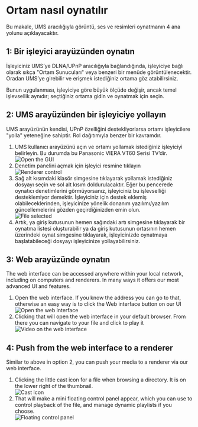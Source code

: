 # Ortam nasıl oynatılır

Bu makale, UMS aracılığıyla görüntü, ses ve resimleri oynatmanın 4 ana yolunu açıklayacaktır.

## 1: Bir işleyici arayüzünden oynatın

İşleyiciniz UMS’ye DLNA/UPnP aracılığıyla bağlandığında, işleyiciye bağlı olarak sıkça "Ortam Sunucuları" veya benzeri bir menüde görüntülenecektir. Oradan UMS’ye girebilir ve erişmek istediğiniz ortama göz atabilirsiniz.

Bunun uygulanması, işleyiciye göre büyük ölçüde değişir, ancak temel işlevsellik aynıdır; seçtiğiniz ortama gidin ve oynatmak için seçin.

## 2: UMS arayüzünden bir işleyiciye yollayın

UMS arayüzünün kendisi, UPnP özelliğini destekliyorlarsa ortamı işleyicilere "yolla" yeteneğine sahiptir. Rol dağıtımıyla benzer bir kavramdır.

1. UMS kullanıcı arayüzünü açın ve ortamı yollamak istediğiniz işleyiciyi belirleyin. Bu durumda bu Panasonic VIERA VT60 Serisi TV’dir.  
   ![Open the GUI](@site/docs/guides/img/how-to-play-media-1.png)
2. Denetim panelini açmak için işleyici resmine tıklayın  
   ![Renderer control](@site/docs/guides/img/how-to-play-media-2.png)
3. Sağ alt kısımdaki klasör simgesine tıklayarak yollamak istediğiniz dosyayı seçin ve sol alt kısım doldurulacaktır. Eğer bu pencerede oynatıcı denetimlerini görmüyorsanız, işleyiciniz bu işlevselliği desteklemiyor demektir. İşleyiciniz için destek eklemiş olabileceklerinden, işleyicinize yönelik donanım yazılımı/yazılım güncellemelerini gözden geçirdiğinizden emin olun.  
   ![File selected](@site/docs/guides/img/how-to-play-media-3.png)
4. Artık, ya giriş kutusunun hemen sağındaki artı simgesine tıklayarak bir oynatma listesi oluşturabilir ya da giriş kutusunun ortasının hemen üzerindeki oynat simgesine tıklayarak, işleyicinizde oynatmaya başlatabileceği dosyayı işleyicinize yollayabilirsiniz.

## 3: Web arayüzünde oynatın

The web interface can be accessed anywhere within your local network, including on computers and renderers. In many ways it offers our most advanced UI and features.

1. Open the web interface. If you know the address you can go to that, otherwise an easy way is to click the Web interface button on our UI  
   ![Open the web interface](@site/docs/guides/img/how-to-play-media-4.png)
2. Clicking that will open the web interface in your default browser. From there you can navigate to your file and click to play it  
   ![Video on the web interface](@site/docs/guides/img/how-to-play-media-5.png)

## 4: Push from the web interface to a renderer

Similar to above in option 2, you can push your media to a renderer via our web interface.

1. Clicking the little cast icon for a file when browsing a directory. It is on the lower right of the thumbnail.  
   ![Cast icon](@site/docs/guides/img/how-to-play-media-6.png)
2. That will make a mini floating control panel appear, which you can use to control playback of the file, and manage dynamic playlists if you choose.  
   ![Floating control panel](@site/docs/guides/img/how-to-play-media-7.png)
